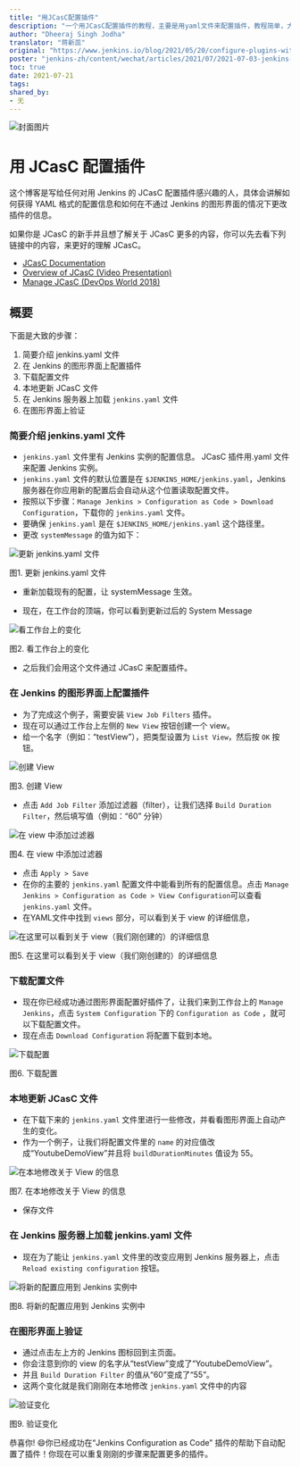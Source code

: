 ```yaml
---
title: "用JCasC配置插件"
description: "一个用JCasC配置插件的教程，主要是用yaml文件来配置插件，教程简单，大致分为六个步骤。"
author: "Dheeraj Singh Jodha"
translator: "蒋新蕊"
original: "https://www.jenkins.io/blog/2021/05/20/configure-plugins-with-jcasc/"
poster: "jenkins-zh/content/wechat/articles/2021/07/2021-07-03-jenkins-JCasC-tutorial-translation/JCasC-logo.jpg"
toc: true
date: 2021-07-21
tags:
shared_by:
- 无
---
```


![封面图片](https://repository-images.githubusercontent.com/107676801/2c522780-b1fb-11e9-8f83-f7009988212e)

# 用 JCasC 配置插件

这个博客是写给任何对用 Jenkins 的 JCasC 配置插件感兴趣的人，具体会讲解如何获得 YAML 格式的配置信息和如何在不通过 Jenkins 的图形界面的情况下更改插件的信息。

如果你是 JCasC 的新手并且想了解关于 JCasC 更多的内容，你可以先去看下列链接中的内容，来更好的理解 JCasC。

- [JCasC Documentation](https://plugins.jenkins.io/configuration-as-code/)
- [Overview of JCasC (Video Presentation)](https://www.youtube.com/watch?v=wTzljM-EDjI)
- [Manage JCasC (DevOps World 2018)](https://www.youtube.com/watch?v=47D3H1BZi4o)

## 概要

下面是大致的步骤：

1. 简要介绍 jenkins.yaml 文件
2. 在 Jenkins 的图形界面上配置插件
3. 下载配置文件
4. 本地更新 JCasC 文件
5. 在 Jenkins 服务器上加载 `jenkins.yaml` 文件
6. 在图形界面上验证

### 简要介绍 jenkins.yaml 文件

* `jenkins.yaml` 文件里有 Jenkins 实例的配置信息。 JCasC 插件用.yaml 文件来配置 Jenkins 实例。
* `jenkins.yaml` 文件的默认位置是在 `$JENKINS_HOME/jenkins.yaml`，Jenkins 服务器在你应用新的配置后会自动从这个位置读取配置文件。
* 按照以下步骤：`Manage Jenkins > Configuration as Code > Download Configuration`，下载你的 `jenkins.yaml` 文件。
* 要确保 `jenkins.yaml` 是在 `$JENKINS_HOME/jenkins.yaml` 这个路径里。
* 更改 `systemMessage` 的值为如下：

![更新 jenkins.yaml 文件](https://www.jenkins.io/images/post-images/2021-05-15-configure-plugins-with-jcasc/updating-the-jenkins-file.png)

图1. 更新 jenkins.yaml 文件

* 重新加载现有的配置，让 systemMessage 生效。

* 现在，在工作台的顶端，你可以看到更新过后的 System Message

![看工作台上的变化](https://www.jenkins.io/images/post-images/2021-05-15-configure-plugins-with-jcasc/viewing-changes-in-jenkins-file.png)

图2. 看工作台上的变化

* 之后我们会用这个文件通过 JCasC 来配置插件。

### 在 Jenkins 的图形界面上配置插件

* 为了完成这个例子，需要安装 `View Job Filters` 插件。
* 现在可以通过工作台上左侧的 `New View` 按钮创建一个 view。
* 给一个名字（例如：“testView”），把类型设置为 `List View`，然后按 `OK` 按钮。

![创建 View](https://www.jenkins.io/images/post-images/2021-05-15-configure-plugins-with-jcasc/naming-the-view.png)

图3. 创建 View

* 点击 `Add Job Filter` 添加过滤器（filter），让我们选择 `Build Duration Filter`，然后填写值（例如：“60” 分钟）

![在 view 中添加过滤器](https://www.jenkins.io/images/post-images/2021-05-15-configure-plugins-with-jcasc/add-filters-to-view.png)

图4. 在 view 中添加过滤器

* 点击 `Apply > Save`
* 在你的主要的 `jenkins.yaml` 配置文件中能看到所有的配置信息。点击 `Manage Jenkins > Configuration as Code > View Configuration`可以查看 `jenkins.yaml` 文件。
* 在YAML文件中找到 `views` 部分，可以看到关于 view 的详细信息，

![在这里可以看到关于 view（我们刚创建的）的详细信息](https://www.jenkins.io/images/post-images/2021-05-15-configure-plugins-with-jcasc/yaml-file-on-jenkins-ui.png)

图5. 在这里可以看到关于 view（我们刚创建的）的详细信息

### 下载配置文件

* 现在你已经成功通过图形界面配置好插件了，让我们来到工作台上的 `Manage Jenkins`，点击 `System Configuration` 下的 `Configuration as Code` ，就可以下载配置文件。
* 现在点击 `Download Configuration` 将配置下载到本地。

![下载配置](https://www.jenkins.io/images/post-images/2021-05-15-configure-plugins-with-jcasc/download-config-button.png)

图6. 下载配置

### 本地更新 JCasC 文件

* 在下载下来的 `jenkins.yaml` 文件里进行一些修改，并看看图形界面上自动产生的变化。
* 作为一个例子，让我们将配置文件里的 `name` 的对应值改成“YoutubeDemoView”并且将 `buildDurationMinutes` 值设为 55。

![在本地修改关于 View 的信息](https://www.jenkins.io/images/post-images/2021-05-15-configure-plugins-with-jcasc/yaml-file-on-local-text-editor.png)

图7. 在本地修改关于 View 的信息

* 保存文件

### 在 Jenkins 服务器上加载 jenkins.yaml 文件

* 现在为了能让 `jenkins.yaml` 文件里的改变应用到 Jenkins 服务器上，点击 `Reload existing configuration` 按钮。

![将新的配置应用到 Jenkins 实例中](https://www.jenkins.io/images/post-images/2021-05-15-configure-plugins-with-jcasc/apply-new-config.png)

图8. 将新的配置应用到 Jenkins 实例中

### 在图形界面上验证

* 通过点击左上方的 Jenkins 图标回到主页面。
* 你会注意到你的 view 的名字从“testView”变成了“YoutubeDemoView”。
* 并且 `Build Duration Filter` 的值从“60”变成了“55”。
* 这两个变化就是我们刚刚在本地修改 `jenkins.yaml` 文件中的内容

![验证变化](https://www.jenkins.io/images/post-images/2021-05-15-configure-plugins-with-jcasc/view-final-changes.png)

图9. 验证变化

恭喜你! :smile:你已经成功在“Jenkins Configuration as Code” 插件的帮助下自动配置了插件！你现在可以重复刚刚的步骤来配置更多的插件。
